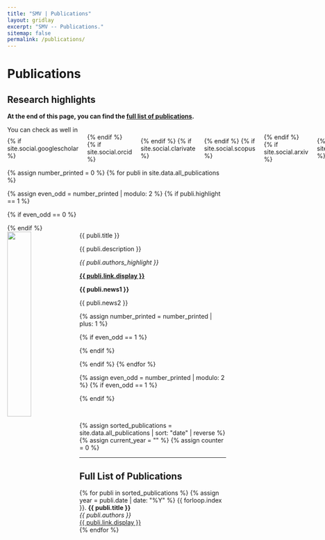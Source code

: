 ```yaml
---
title: "SMV | Publications"
layout: gridlay
excerpt: "SMV -- Publications."
sitemap: false
permalink: /publications/
---
```



<h1>Publications</h1>

<h2>Research highlights</h2>

**At the end of this page, you can find the [full list of publications](#Full-list-of-publications).**

<p>
  You can check as well in&nbsp;
  <span style="display: inline-flex; gap: 10px; align-items: center;">
    {% if site.social.googlescholar %}
      <a href="{{ site.social.googlescholar }}" target="_blank" rel="noopener noreferrer" aria-label="Google Scholar" title="Google Scholar" style="display: inline-block;">
        <i class="ai ai-google-scholar" style="font-size: 28px; color:#4285F4; vertical-align: middle;"></i>
      </a>
    {% endif %}
    {% if site.social.orcid %}
      <a href="{{ site.social.orcid }}" target="_blank" rel="noopener noreferrer" aria-label="ORCID" title="ORCID" style="display: inline-block;">
        <i class="ai ai-orcid" style="font-size: 28px; color:#A6CE39; vertical-align: middle;"></i>
      </a>
    {% endif %}
    {% if site.social.clarivate %}
      <a href="{{ site.social.clarivate }}" target="_blank" rel="noopener noreferrer" aria-label="Clarivate" title="Clarivate" style="display: inline-block;">
        <i class="ai ai-clarivate" style="font-size: 28px; color:#004B9A; vertical-align: middle;"></i>
      </a>
    {% endif %}
    {% if site.social.scopus %}
      <a href="{{ site.social.scopus }}" target="_blank" rel="noopener noreferrer" aria-label="Scopus" title="Scopus" style="display: inline-block;">
        <i class="ai ai-scopus" style="font-size: 28px; color:#FF4203; vertical-align: middle;"></i>
      </a>
    {% endif %}
    {% if site.social.arxiv %}
      <a href="{{ site.social.arxiv }}" target="_blank" rel="noopener noreferrer" aria-label="arXiv" title="arXiv" style="display: inline-block;">
        <i class="ai ai-arxiv" style="font-size: 28px; color:#B31B1B; vertical-align: middle;"></i>
      </a>
    {% endif %}
    {% if site.social.researchgate %}
      <a href="{{ site.social.researchgate }}" target="_blank" rel="noopener noreferrer" aria-label="ResearchGate" title="ResearchGate" style="display: inline-block;">
        <i class="ai ai-researchgate" style="font-size: 28px; color:#00CCBB; vertical-align: middle;"></i>
      </a>
    {% endif %}
  </span>
</p>

{% assign number_printed = 0 %}
{% for publi in site.data.all_publications %}

{% assign even_odd = number_printed | modulo: 2 %}
{% if publi.highlight == 1 %}

{% if even_odd == 0 %}
<div class="row">
{% endif %}

<div class="col-sm-6 clearfix">
 <div class="well">
  <pubtit>{{ publi.title }}</pubtit>
  <img src="{{ site.url }}{{ site.baseurl }}/images/pubpic/{{ publi.image }}" class="img-responsive" width="33%" style="float: left" />
  <p>{{ publi.description }}</p>
  <p><em>{{ publi.authors_highlight }}</em></p>
  <p><strong><a href="{{ publi.link.url }}">{{ publi.link.display }}</a></strong></p>
  <p class="text-danger"><strong> {{ publi.news1 }}</strong></p>
  <p> {{ publi.news2 }}</p>
 </div>
</div>

{% assign number_printed = number_printed | plus: 1 %}

{% if even_odd == 1 %}
</div>
{% endif %}

{% endif %}
{% endfor %}

{% assign even_odd = number_printed | modulo: 2 %}
{% if even_odd == 1 %}
</div>
{% endif %}

<p> &nbsp; </p>

{% assign sorted_publications = site.data.all_publications | sort: "date" | reverse %}
{% assign current_year = "" %}
{% assign counter = 0 %}

---

## Full List of Publications
{% for publi in sorted_publications %}
  {% assign year = publi.date | date: "%Y" %}
  {{ forloop.index }}. <strong>{{ publi.title }}</strong><br />
  <em>{{ publi.authors }}</em><br />
  <a href="{{ publi.link.url }}">{{ publi.link.display }}</a><br />
{% endfor %}
